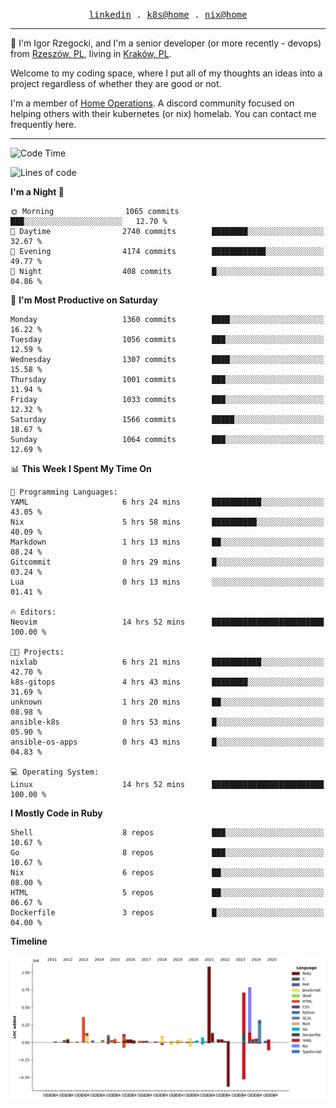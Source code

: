 <p align="center">
  <samp>
    <a href="https://www.linkedin.com/in/ajgon">linkedin</a> .
    <a href="https://github.com/deedee-ops/k8s-gitops">k8s@home</a> .
    <a href="https://github.com/deedee-ops/nixlab">nix@home</a>
  </samp>
</p>

----------------------------------------------------------------

:wave: I'm Igor Rzegocki, and I'm a senior developer (or more recently - devops) from [Rzeszów, PL](https://en.wikipedia.org/wiki/Rzesz%C3%B3w), living in [Kraków, PL](https://en.wikipedia.org/wiki/Krak%C3%B3w).

Welcome to my coding space, where I put all of my thoughts an ideas into a project regardless of whether they are good or not.

I'm a member of [Home Operations](https://discord.gg/home-operations). A discord community focused on helping others with their kubernetes (or nix) homelab. You can contact me frequently here.

----------------------------------------------------------------

<!--START_SECTION:waka-->
![Code Time](http://img.shields.io/badge/Code%20Time-830%20hrs%2036%20mins-blue)

![Lines of code](https://img.shields.io/badge/From%20Hello%20World%20I%27ve%20Written-4.8%20million%20lines%20of%20code-blue)

**I'm a Night 🦉** 

```text
🌞 Morning                1065 commits        ███░░░░░░░░░░░░░░░░░░░░░░   12.70 % 
🌆 Daytime                2740 commits        ████████░░░░░░░░░░░░░░░░░   32.67 % 
🌃 Evening                4174 commits        ████████████░░░░░░░░░░░░░   49.77 % 
🌙 Night                  408 commits         █░░░░░░░░░░░░░░░░░░░░░░░░   04.86 % 
```
📅 **I'm Most Productive on Saturday** 

```text
Monday                   1360 commits        ████░░░░░░░░░░░░░░░░░░░░░   16.22 % 
Tuesday                  1056 commits        ███░░░░░░░░░░░░░░░░░░░░░░   12.59 % 
Wednesday                1307 commits        ████░░░░░░░░░░░░░░░░░░░░░   15.58 % 
Thursday                 1001 commits        ███░░░░░░░░░░░░░░░░░░░░░░   11.94 % 
Friday                   1033 commits        ███░░░░░░░░░░░░░░░░░░░░░░   12.32 % 
Saturday                 1566 commits        █████░░░░░░░░░░░░░░░░░░░░   18.67 % 
Sunday                   1064 commits        ███░░░░░░░░░░░░░░░░░░░░░░   12.69 % 
```


📊 **This Week I Spent My Time On** 

```text
💬 Programming Languages: 
YAML                     6 hrs 24 mins       ███████████░░░░░░░░░░░░░░   43.05 % 
Nix                      5 hrs 58 mins       ██████████░░░░░░░░░░░░░░░   40.09 % 
Markdown                 1 hrs 13 mins       ██░░░░░░░░░░░░░░░░░░░░░░░   08.24 % 
Gitcommit                0 hrs 29 mins       █░░░░░░░░░░░░░░░░░░░░░░░░   03.24 % 
Lua                      0 hrs 13 mins       ░░░░░░░░░░░░░░░░░░░░░░░░░   01.41 % 

🔥 Editors: 
Neovim                   14 hrs 52 mins      █████████████████████████   100.00 % 

🐱‍💻 Projects: 
nixlab                   6 hrs 21 mins       ███████████░░░░░░░░░░░░░░   42.70 % 
k8s-gitops               4 hrs 43 mins       ████████░░░░░░░░░░░░░░░░░   31.69 % 
unknown                  1 hrs 20 mins       ██░░░░░░░░░░░░░░░░░░░░░░░   08.98 % 
ansible-k8s              0 hrs 53 mins       █░░░░░░░░░░░░░░░░░░░░░░░░   05.90 % 
ansible-os-apps          0 hrs 43 mins       █░░░░░░░░░░░░░░░░░░░░░░░░   04.83 % 

💻 Operating System: 
Linux                    14 hrs 52 mins      █████████████████████████   100.00 % 
```

**I Mostly Code in Ruby** 

```text
Shell                    8 repos             ███░░░░░░░░░░░░░░░░░░░░░░   10.67 % 
Go                       8 repos             ███░░░░░░░░░░░░░░░░░░░░░░   10.67 % 
Nix                      6 repos             ██░░░░░░░░░░░░░░░░░░░░░░░   08.00 % 
HTML                     5 repos             ██░░░░░░░░░░░░░░░░░░░░░░░   06.67 % 
Dockerfile               3 repos             █░░░░░░░░░░░░░░░░░░░░░░░░   04.00 % 
```



**Timeline**

![Lines of Code chart](https://raw.githubusercontent.com/ajgon/ajgon/master/assets/bar_graph.png)


<!--END_SECTION:waka-->
